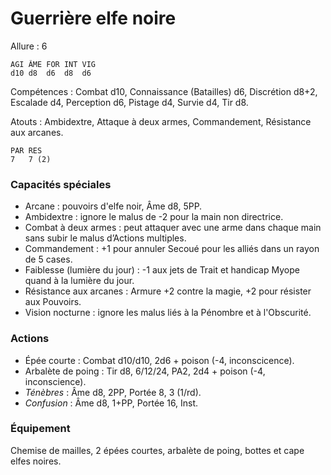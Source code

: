 # Guerrière elfe noire

Allure : 6

	AGI	ÂME	FOR	INT	VIG
	d10	d8	d6	d8	d6

Compétences : Combat d10, Connaissance (Batailles) d6, Discrétion d8+2, Escalade d4, Perception d6, Pistage d4, Survie d4, Tir d8.

Atouts : Ambidextre, Attaque à deux armes, Commandement, Résistance aux arcanes.

	PAR	RES
	7	7 (2)

### Capacités spéciales
- Arcane : pouvoirs d'elfe noir, Âme d8, 5PP.
- Ambidextre : ignore le malus de -2 pour la main non directrice.
- Combat à deux armes : peut attaquer avec une arme dans chaque main sans subir le malus d’Actions multiples.
- Commandement : +1 pour annuler Secoué pour les alliés dans un rayon de 5 cases.
- Faiblesse (lumière du jour) : -1 aux jets de Trait et handicap Myope quand à la lumière du jour.
- Résistance aux arcanes : Armure +2 contre la magie, +2 pour résister aux Pouvoirs.
- Vision nocturne : ignore les malus liés à la Pénombre et à l'Obscurité.

### Actions
- Épée courte : Combat d10/d10, 2d6 + poison (-4, inconscicence).
- Arbalète de poing : Tir d8, 6/12/24, PA2, 2d4 + poison (-4, inconscience).
- _Ténèbres_ : Âme d8, 2PP, Portée 8, 3 (1/rd).
- _Confusion_ : Âme d8, 1+PP, Portée 16, Inst.

### Équipement
Chemise de mailles, 2 épées courtes, arbalète de poing, bottes et cape elfes noires.
